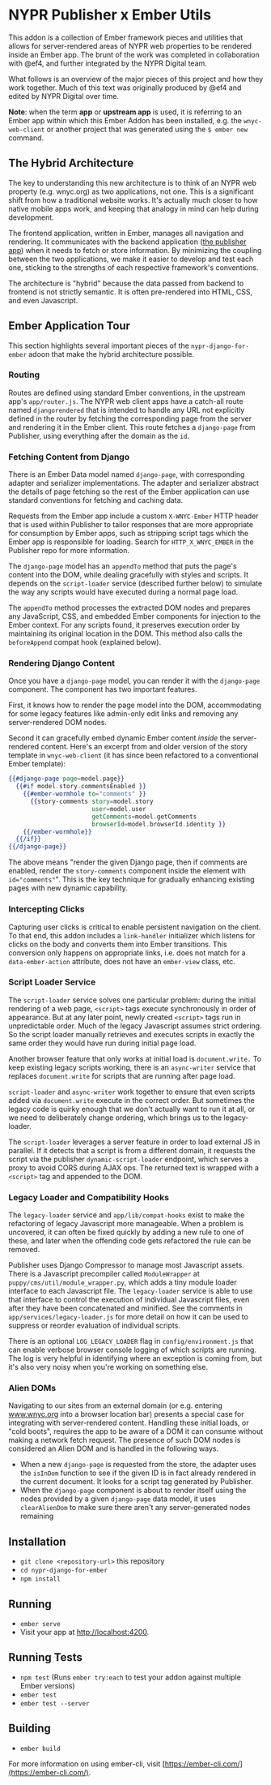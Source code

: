 # NYPR Publisher x Ember Utils

This addon is a collection of Ember framework pieces and utilities that allows for server-rendered areas of NYPR web properties to be rendered inside an Ember app. The brunt of the work was completed in collaboration with @ef4, and further integrated by the NYPR Digital team.

What follows is an overview of the major pieces of this project and how they work together. Much of this text was originally produced by @ef4 and edited by NYPR Digital over time.

**Note**: when the term **app** or **upstream app** is used, it is referring to an Ember app within which this Ember Addon has been installed, e.g. the `wnyc-web-client` or another project that was generated using the `$ ember new` command.

## The Hybrid Architecture

The key to understanding this new architecture is to think of an NYPR web property (e.g. wnyc.org) as two applications, not one. This is a significant shift from how a traditional website works. It's actually much closer to how native mobile apps work, and keeping that analogy in mind can help during development.

The frontend application, written in Ember, manages all navigation and rendering. It communicates with the backend application ([the publisher app](https://github.com/nypublicradio/publisher)) when it needs to fetch or store information. By minimizing the coupling between the two applications, we make it easier to develop and test each one, sticking to the strengths of each respective framework's conventions.

The architecture is "hybrid" because the data passed from backend to frontend is not strictly semantic. It is often pre-rendered into HTML, CSS, and even Javascript. 

## Ember Application Tour

This section highlights several important pieces of the `nypr-django-for-ember` adoon that make the hybrid architecture possible.

### Routing
Routes are defined using standard Ember conventions, in the upstream app's `app/router.js`. The NYPR web client apps have a catch-all route named `djangorendered` that is intended to handle any URL not explicitly defined in the router by fetching the corresponding page from the server and rendering it in the Ember client. This route fetches a `django-page` from Publisher, using everything after the domain as the `id`.

### Fetching Content from Django
There is an Ember Data model named `django-page`, with corresponding adapter and serializer implementations. The adapter and serializer abstract the details of page fetching so the rest of the Ember application can use standard conventions for fetching and caching data.

Requests from the Ember app include a custom `X-WNYC-Ember` HTTP header that is used within Publisher to tailor responses that are more appropriate for consumption by Ember apps, such as stripping script tags which the Ember app is responsible for loading. Search for `HTTP_X_WNYC_EMBER` in the Publisher repo for more information.

The `django-page` model has an `appendTo` method that puts the page's content into the DOM, while dealing gracefully with styles and scripts. It depends on the `script-loader` service (described further below) to simulate the way any scripts would have executed during a normal page load.

The `appendTo` method processes the extracted DOM nodes and prepares any JavaScript, CSS, and embedded Ember components for injection to the Ember context. For any scripts found, it preserves execution order by maintaining its original location in the DOM. This method also calls the `beforeAppend` compat hook (explained below).

### Rendering Django Content
Once you have a `django-page` model, you can render it with the `django-page` component. The component has two important features.

First, it knows how to render the page model into the DOM, accommodating for some legacy features like admin-only edit links and removing any server-rendered DOM nodes.

Second it can gracefully embed dynamic Ember content *inside* the server-rendered content. Here's an excerpt from and older version of the story template in `wnyc-web-client` (it has since been refactored to a conventional Ember template):

```handlebars
{{#django-page page=model.page}}
  {{#if model.story.commentsEnabled }}
    {{#ember-wormhole to="comments" }}
      {{story-comments story=model.story
                       user=model.user
                       getComments=model.getComments
                       browserId=model.browserId.identity }}
    {{/ember-wormhole}}
  {{/if}}
{{/django-page}}
```

The above means "render the given Django page, then if comments are enabled, render the `story-comments` component inside the element with `id="comments"`". This is the key technique for gradually enhancing existing pages with new dynamic capability.

### Intercepting Clicks
Capturing user clicks is critical to enable persistent navigation on the client. To that end, this addon includes a `link-handler` initializer which listens for clicks on the body and converts them into Ember transitions. This conversion only happens on appropriate links, i.e. does not match for a `data-ember-action` attribute, does not have an `ember-view` class, etc. 

### Script Loader Service
The `script-loader` service solves one particular problem: during the initial rendering of a web page, `<script>` tags execute synchronously in order of appearance. But at any later point, newly created `<script>` tags run in unpredictable order. Much of the legacy Javascript assumes strict ordering. So the script loader manually retrieves and executes scripts in exactly the same order they would have run during initial page load.

Another browser feature that only works at initial load is `document.write.` To keep existing legacy scripts working, there is an `async-writer` service that replaces `document.write` for scripts that are running after page load.

`script-loader` and `async-writer` work together to ensure that even scripts added via `document.write` execute in the correct order. But sometimes the legacy code is quirky enough that we don't actually want to run it at all, or we need to deliberately change ordering, which brings us to the legacy-loader.

The `script-loader` leverages a server feature in order to load external JS in parallel. If it detects that a script is from a different domain, it requests the script via the publisher `dynamic-script-loader` endpoint, which serves a proxy to avoid CORS during AJAX ops. The returned text is wrapped with a `<script>` tag and appended to the DOM.

### Legacy Loader and Compatibility Hooks
The `legacy-loader` service and `app/lib/compat-hooks` exist to make the refactoring of legacy Javascript more manageable. When a problem is uncovered, it can often be fixed quickly by adding a new rule to one of these, and later when the offending code gets refactored the rule can be removed.

Publisher uses Django Compressor to manage most Javascript assets. There is a Javascript precompiler called `ModuleWrapper` at `puppy/cms/util/module_wrapper.py`, which adds a tiny module loader interface to each Javascript file. The `legacy-loader` service is able to use that interface to control the execution of individual Javascript files, even after they have been concatenated and minified. See the comments in `app/services/legacy-loader.js` for more detail on how it can be used to suppress or reorder evaluation of individual scripts.

There is an optional `LOG_LEGACY_LOADER` flag in `config/environment.js` that can enable verbose browser console logging of which scripts are running. The log is very helpful in identifying where an exception is coming from, but it's also very noisy when you're working on something else.

### Alien DOMs
Navigating to our sites from an external domain (or e.g. entering www.wnyc.org into a browser location bar) presents a special case for integrating with server-rendered content. Handling these initial loads, or "cold boots", requires the app to be aware of a DOM it can consume without making a network fetch request. The presence of such DOM nodes is considered an Alien DOM and is handled in the following ways.

* When a new `django-page` is requested from the store, the adapter uses the `isInDom` function to see if the given ID is in fact already rendered in the current document. It looks for a script tag generated by Publisher.
* When the `django-page` component is about to render itself using the nodes provided by a given `django-page` data model, it uses `clearAlienDom` to make sure there aren't any server-generated nodes remaining


## Installation

* `git clone <repository-url>` this repository
* `cd nypr-django-for-ember`
* `npm install`

## Running

* `ember serve`
* Visit your app at [http://localhost:4200](http://localhost:4200).

## Running Tests

* `npm test` (Runs `ember try:each` to test your addon against multiple Ember versions)
* `ember test`
* `ember test --server`

## Building

* `ember build`

For more information on using ember-cli, visit [https://ember-cli.com/](https://ember-cli.com/).

